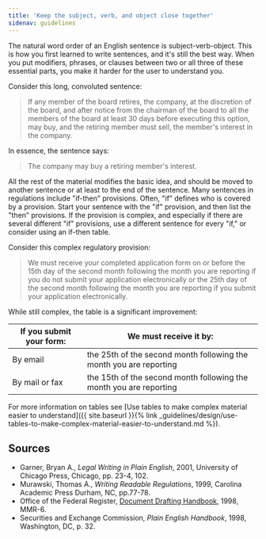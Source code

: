```yaml
---
title: 'Keep the subject, verb, and object close together'
sidenav: guidelines
---
```


The natural word order of an English sentence is subject-verb-object. This is how you first learned to write sentences, and it's still the best way. When you put modifiers, phrases, or clauses between two or all three of these essential parts, you make it harder for the user to understand you.

Consider this long, convoluted sentence:

> If any member of the board retires, the company, at the discretion of the board, and after notice from the chairman of the board to all the members of the board at least 30 days before executing this option, may buy, and the retiring member must sell, the member's interest in the company.

In essence, the sentence says:

> The company may buy a retiring member's interest.

All the rest of the material modifies the basic idea, and should be moved to another sentence or at least to the end of the sentence. Many sentences in regulations include "if-then" provisions. Often, "if" defines who is covered by a provision. Start your sentence with the "if" provision, and then list the "then" provisions. If the provision is complex, and especially if there are several different "if" provisions, use a different sentence for every "if," or consider using an if-then table.

Consider this complex regulatory provision:

> We must receive your completed application form on or before the 15th day of the second month following the month you are reporting if you do not submit your application electronically or the 25th day of the second month following the month you are reporting if you submit your application electronically.

While still complex, the table is a significant improvement:

If you submit your form: | We must receive it by:
--- | ---
By email | the 25th of the second month following the month you are reporting
By mail or fax | the 15th of the second month following the month you are reporting

For more information on tables see [Use tables to make complex material easier to understand]({{ site.baseurl }}{% link _guidelines/design/use-tables-to-make-complex-material-easier-to-understand.md %}).

## Sources

- Garner, Bryan A., _Legal Writing in Plain English_, 2001, University of Chicago Press, Chicago, pp. 23-4, 102.
- Murawski, Thomas A., _Writing Readable Regulations_, 1999, Carolina Academic Press Durham, NC, pp.77-78.
- Office of the Federal Register, [Document Drafting Handbook](http://www.archives.gov/federal-register/write/handbook/ddh.pdf), 1998, MMR-6.
- Securities and Exchange Commission, _Plain English Handbook_, 1998, Washington, DC, p. 32.
